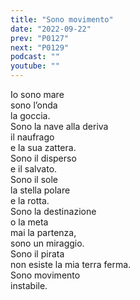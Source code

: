 ```yaml
---
title: "Sono movimento"
date: "2022-09-22"
prev: "P0127"
next: "P0129"
podcast: ""
youtube: ""
---
```


Io sono mare  
sono l’onda  
la goccia.  
Sono la nave alla deriva  
il naufrago  
e la sua zattera.  
Sono il disperso  
e il salvato.  
Sono il sole  
la stella polare  
e la rotta.  
Sono la destinazione  
o la meta  
mai la partenza,  
sono un miraggio.  
Sono il pirata  
non esiste la mia terra ferma.  
Sono movimento  
instabile.
